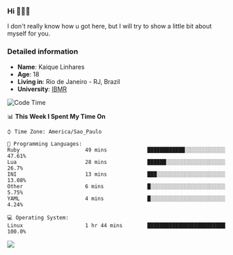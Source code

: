 ### Hi 🙋🏽‍♂️

I don't really know how u got here, but I will try to show a little bit about myself for you.

### Detailed information

* **Name**: Kaique Linhares
* **Age**: 18
* **Living in**: Rio  de Janeiro - RJ, Brazil
* **University**: [IBMR](https://www.ibmr.br/)

<!--START_SECTION:waka-->
![Code Time](http://img.shields.io/badge/Code%20Time-240%20hrs%2048%20mins-blue)

📊 **This Week I Spent My Time On** 

```text
⌚︎ Time Zone: America/Sao_Paulo

💬 Programming Languages: 
Ruby                     49 mins             ████████████░░░░░░░░░░░░░   47.61% 
Lua                      28 mins             ██████░░░░░░░░░░░░░░░░░░░   26.7% 
INI                      13 mins             ███░░░░░░░░░░░░░░░░░░░░░░   13.08% 
Other                    6 mins              █░░░░░░░░░░░░░░░░░░░░░░░░   5.75% 
YAML                     4 mins              █░░░░░░░░░░░░░░░░░░░░░░░░   4.24%

💻 Operating System: 
Linux                    1 hr 44 mins        █████████████████████████   100.0%

```


<!--END_SECTION:waka-->

<a href="https://www.linkedin.com/in/kaique-linhares-25a840208/"  target="_blank"><img src="https://img.shields.io/badge/-LinkedIn-%230077B5?style=for-the-badge&logo=linkedin&logoColor=white" target="_blank"></a>
